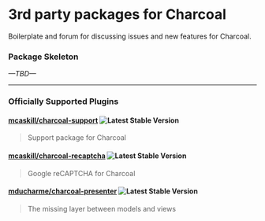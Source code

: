 # 3rd party packages for Charcoal

Boilerplate and forum for discussing issues and new features for Charcoal.

### Package Skeleton

_—TBD—_

---

### Officially Supported Plugins

#### [mcaskill/charcoal-support](https://packagist.org/packages/mcaskill/charcoal-support) ![Latest Stable Version](https://img.shields.io/packagist/v/mcaskill/charcoal-support.svg?style=flat-square)
> Support package for Charcoal

#### [mcaskill/charcoal-recaptcha](https://packagist.org/packages/mcaskill/charcoal-recaptcha) ![Latest Stable Version](https://img.shields.io/packagist/v/mcaskill/charcoal-recaptcha.svg?style=flat-square)
> Google reCAPTCHA for Charcoal

#### [mducharme/charcoal-presenter](https://packagist.org/packages/mducharme/charcoal-presenter) ![Latest Stable Version](https://img.shields.io/packagist/v/mducharme/charcoal-presenter.svg?style=flat-square)
> The missing layer between models and views
